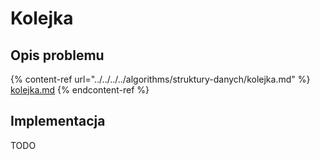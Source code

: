 # Kolejka

## Opis problemu

{% content-ref url="../../../../algorithms/struktury-danych/kolejka.md" %}
[kolejka.md](../../../../algorithms/struktury-danych/kolejka.md)
{% endcontent-ref %}

## Implementacja

TODO
